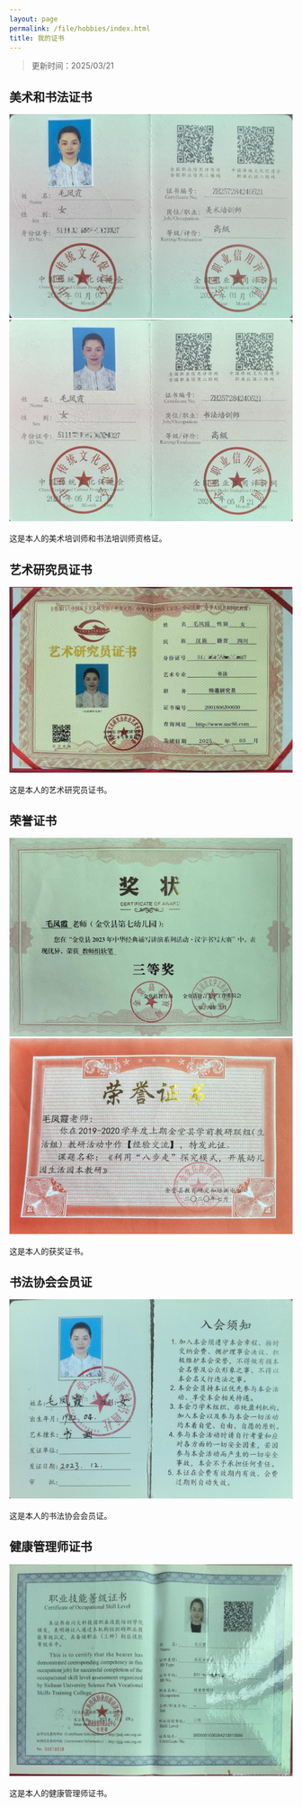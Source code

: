 ```yaml
---
layout: page
permalink: /file/hobbies/index.html
title: 我的证书
---
```

> 更新时间：2025/03/21

## 美术和书法证书
<div>
<img src="/images/meishu.JPG">
</div>
<div>
<img src="/images/shufa.JPG">
</div>
<br>这是本人的美术培训师和书法培训师资格证。

## 艺术研究员证书
<div>
<img src="/images/speech1.JPG">
</div>
<br>这是本人的艺术研究员证书。

## 荣誉证书
<div>
<img src="/images/prelection1.JPG">
</div>
<div>
<img src="/images/swimming2.JPG">
</div>
<br>这是本人的获奖证书。

## 书法协会会员证
<div>
<img src="/images/swimming.JPG">
</div>
<br>这是本人的书法协会会员证。

## 健康管理师证书
<div>
<img src="/images/surfing1.JPG">
</div>
<br>这是本人的健康管理师证书。


